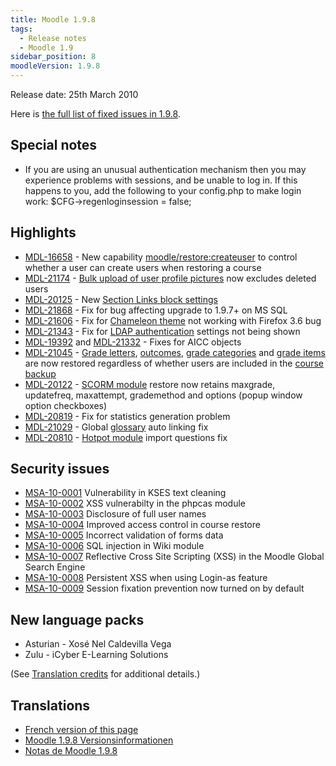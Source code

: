 ```yaml
---
title: Moodle 1.9.8
tags:
  - Release notes
  - Moodle 1.9
sidebar_position: 8
moodleVersion: 1.9.8
---
```

Release date: 25th March 2010

Here is [the full list of fixed issues in 1.9.8](http://moodle.atlassian.net/browse/MDL/fixforversion/10400).

## Special notes

- If you are using an unusual authentication mechanism then you may experience problems with sessions, and be unable to log in.  If this happens to you, add the following to your config.php to make login work:
 $CFG->regenloginsession = false;

## Highlights

- [MDL-16658](https://moodle.atlassian.net/browse/MDL-16658) - New capability [moodle/restore:createuser](https://docs.moodle.org/Capabilities/moodle/restore/createuser) to control whether a user can create users when restoring a course
- [MDL-21174](https://moodle.atlassian.net/browse/MDL-21174) - [Bulk upload of user profile pictures](https://docs.moodle.org/en/Upload_user_pictures) now excludes deleted users
- [MDL-20125](https://moodle.atlassian.net/browse/MDL-20125) - New [Section Links block settings](https://docs.moodle.org/en/Section_Links_block_settings)
- [MDL-21868](https://moodle.atlassian.net/browse/MDL-21868) - Fix for bug affecting upgrade to 1.9.7+ on MS SQL
- [MDL-21606](https://moodle.atlassian.net/browse/MDL-21606) - Fix for [Chameleon theme](https://docs.moodle.org/dev/Chameleon_theme) not working with Firefox 3.6 bug
- [MDL-21343](https://moodle.atlassian.net/browse/MDL-21343) - Fix for [LDAP authentication](https://docs.moodle.org/en/LDAP_authentication) settings not being shown
- [MDL-19392](https://moodle.atlassian.net/browse/MDL-19392) and [MDL-21332](https://moodle.atlassian.net/browse/MDL-21332) - Fixes for AICC objects
- [MDL-21045](https://moodle.atlassian.net/browse/MDL-21045) - [Grade letters](https://docs.moodle.org/en/Grade_letters), [outcomes](https://docs.moodle.org/dev/Outcomes), [grade categories](https://docs.moodle.org/en/Grade_categories) and [grade items](https://docs.moodle.org/en/Grade_items) are now restored regardless of whether users are included in the [course backup](https://docs.moodle.org/en/Course_backup)
- [MDL-20122](https://moodle.atlassian.net/browse/MDL-20122) - [SCORM module](https://docs.moodle.org/en/SCORM_module) restore now retains maxgrade, updatefreq, maxattempt, grademethod and options (popup window option checkboxes)
- [MDL-20819](https://moodle.atlassian.net/browse/MDL-20819) - Fix for statistics generation problem
- [MDL-21029](https://moodle.atlassian.net/browse/MDL-21029) - Global [glossary](https://docs.moodle.org/en/Glossary_module) auto linking fix
- [MDL-20810](https://moodle.atlassian.net/browse/MDL-20810) - [Hotpot module](https://docs.moodle.org/en/Hotpot_module) import questions fix

## Security issues

- [MSA-10-0001](http://moodle.org/mod/forum/discuss.php?d=147093) Vulnerability in KSES text cleaning
- [MSA-10-0002](http://moodle.org/mod/forum/discuss.php?d=147095) XSS vulnerabilty in the phpcas module
- [MSA-10-0003](http://moodle.org/mod/forum/discuss.php?d=147096) Disclosure of full user names
- [MSA-10-0004](http://moodle.org/mod/forum/discuss.php?d=147097) Improved access control in course restore
- [MSA-10-0005](http://moodle.org/mod/forum/discuss.php?d=147099) Incorrect validation of forms data
- [MSA-10-0006](http://moodle.org/mod/forum/discuss.php?d=147102) SQL injection in Wiki module
- [MSA-10-0007](http://moodle.org/mod/forum/discuss.php?d=147103) Reflective Cross Site Scripting (XSS) in the Moodle Global Search Engine
- [MSA-10-0008](http://moodle.org/mod/forum/discuss.php?d=147106) Persistent XSS when using Login-as feature
- [MSA-10-0009](http://moodle.org/mod/forum/discuss.php?d=147107) Session fixation prevention now turned on by default

## New language packs

- Asturian - Xosé Nel Caldevilla Vega
- Zulu - iCyber E-Learning Solutions

(See [Translation credits](https://docs.moodle.org/en/Translation_credits) for additional details.)

## Translations

- [French version of this page](https://docs.moodle.org/19/fr/Notes_de_mise_à_jour_de_Moodle_1.9.8)
- [Moodle 1.9.8 Versionsinformationen](https://docs.moodle.org/de/Moodle_1.9.8_Versionsinformationen)
- [Notas de Moodle 1.9.8](https://docs.moodle.org/es/Notas_de_Moodle_1.9.8)
